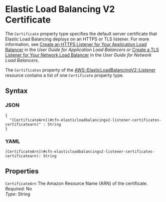 # Elastic Load Balancing V2 Certificate<a name="aws-properties-elasticloadbalancingv2-listener-certificates"></a>

The `Certificate` property type specifies the default server certificate that Elastic Load Balancing deploys on an HTTPS or TLS listener\. For more information, see [Create an HTTPS Listener for Your Application Load Balancer](https://docs.aws.amazon.com/elasticloadbalancing/latest/application/create-https-listener.html) in the *User Guide for Application Load Balancers* or [Create a TLS Listener for Your Network Load Balancer](https://docs.aws.amazon.com/elasticloadbalancing/latest/network/create-tls-listener.html) in the *User Guide for Network Load Balancers*\.

The `Certificates` property of the [AWS::ElasticLoadBalancingV2::Listener](aws-resource-elasticloadbalancingv2-listener.md) resource contains a list of one `Certificate` property type\.

## Syntax<a name="w2922ab1c21c10d120c15c27b7"></a>

### JSON<a name="aws-properties-elasticloadbalancingv2-listener-certificates-syntax.json"></a>

```
{
  "[CertificateArn](#cfn-elasticloadbalancingv2-listener-certificates-certificatearn)" : String
}
```

### YAML<a name="aws-properties-elasticloadbalancingv2-listener-certificates-syntax.yaml"></a>

```
[CertificateArn](#cfn-elasticloadbalancingv2-listener-certificates-certificatearn): String
```

## Properties<a name="w2922ab1c21c10d120c15c27b9"></a>

`CertificateArn`  <a name="cfn-elasticloadbalancingv2-listener-certificates-certificatearn"></a>
The Amazon Resource Name \(ARN\) of the certificate\.  
*Required*: No  
*Type*: String